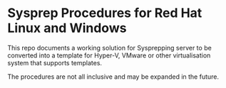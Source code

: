 # Sysprep Procedures for Red Hat Linux and Windows 



This repo documents a working solution for Sysprepping server to be converted into a template for Hyper-V, VMware or other virtualisation system that supports templates. 

The procedures are not all inclusive and may be expanded in the future. 

